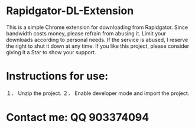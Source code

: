 # Rapidgator-DL-Extension


This is a simple Chrome extension for downloading from Rapidgator. Since bandwidth costs money, please refrain from abusing it. Limit your downloads according to personal needs. If the service is abused, I reserve the right to shut it down at any time. If you like this project, please consider giving it a Star to show your support.

# Instructions for use:

１． Unzip the project.
２． Enable developer mode and import the project.

# Contact me: QQ 903374094
